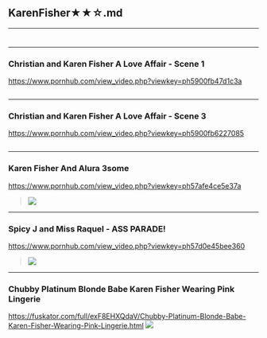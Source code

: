 ## KarenFisher★★☆.md
---
### 

>![]()
---
### Christian and Karen Fisher A Love Affair - Scene 1
https://www.pornhub.com/view_video.php?viewkey=ph5900fb47d1c3a
>![]()
---
### Christian and Karen Fisher A Love Affair - Scene 3
https://www.pornhub.com/view_video.php?viewkey=ph5900fb6227085
>![]()
---
### Karen Fisher And Alura 3some
https://www.pornhub.com/view_video.php?viewkey=ph57afe4ce5e37a
>![](https://di.phncdn.com/videos/201608/14/85737651/original/(m=ecuKGgaaaa)(mh=meTZvDscH2qIY7fM)13.jpg)
---
### Spicy J and Miss Raquel - ASS PARADE!
https://www.pornhub.com/view_video.php?viewkey=ph57d0e45bee360
>![](https://ci.phncdn.com/videos/201609/08/88736611/original/(m=ecuKGgaaaa)(mh=-QvE9m6qTOvR33SZ)12.jpg)
---
### Chubby Platinum Blonde Babe Karen Fisher Wearing Pink Lingerie
https://fuskator.com/full/exF8EHXQdaV/Chubby-Platinum-Blonde-Babe-Karen-Fisher-Wearing-Pink-Lingerie.html
![](https://i4.fuskator.com/large/exF8EHXQdaV/Chubby-Platinum-Blonde-Babe-Karen-Fisher-Wearing-Pink-Lingerie-3.jpg)

